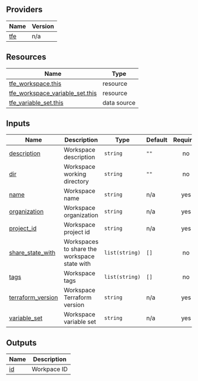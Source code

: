 <!-- BEGIN_TF_DOCS -->


## Providers

| Name | Version |
|------|---------|
| <a name="provider_tfe"></a> [tfe](#provider\_tfe) | n/a |

## Resources

| Name | Type |
|------|------|
| [tfe_workspace.this](https://registry.terraform.io/providers/hashicorp/tfe/latest/docs/resources/workspace) | resource |
| [tfe_workspace_variable_set.this](https://registry.terraform.io/providers/hashicorp/tfe/latest/docs/resources/workspace_variable_set) | resource |
| [tfe_variable_set.this](https://registry.terraform.io/providers/hashicorp/tfe/latest/docs/data-sources/variable_set) | data source |

## Inputs

| Name | Description | Type | Default | Required |
|------|-------------|------|---------|:--------:|
| <a name="input_description"></a> [description](#input\_description) | Workspace description | `string` | `""` | no |
| <a name="input_dir"></a> [dir](#input\_dir) | Workspace working directory | `string` | `""` | no |
| <a name="input_name"></a> [name](#input\_name) | Workspace name | `string` | n/a | yes |
| <a name="input_organization"></a> [organization](#input\_organization) | Workspace organization | `string` | n/a | yes |
| <a name="input_project_id"></a> [project\_id](#input\_project\_id) | Workspace project id | `string` | n/a | yes |
| <a name="input_share_state_with"></a> [share\_state\_with](#input\_share\_state\_with) | Workspaces to share the workspace state with | `list(string)` | `[]` | no |
| <a name="input_tags"></a> [tags](#input\_tags) | Workspace tags | `list(string)` | `[]` | no |
| <a name="input_terraform_version"></a> [terraform\_version](#input\_terraform\_version) | Workspace Terraform version | `string` | n/a | yes |
| <a name="input_variable_set"></a> [variable\_set](#input\_variable\_set) | Workspace variable set | `string` | n/a | yes |

## Outputs

| Name | Description |
|------|-------------|
| <a name="output_id"></a> [id](#output\_id) | Workpace ID |
<!-- END_TF_DOCS -->